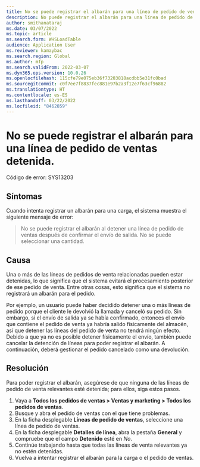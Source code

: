 ```yaml
---
title: No se puede registrar el albarán para una línea de pedido de ventas detenida.
description: No puede registrar el albarán para una línea de pedido de ventas detenida.
author: smithanataraj
ms.date: 03/07/2022
ms.topic: article
ms.search.form: WHSLoadTable
audience: Application User
ms.reviewer: kamaybac
ms.search.region: Global
ms.author: mfp
ms.search.validFrom: 2022-03-07
ms.dyn365.ops.version: 10.0.26
ms.openlocfilehash: 115cfe79e075eb36f73203818acdbb5e31fc0bad
ms.sourcegitcommit: c0f7ee7f8837fec881e97b2a3f12e7f63cf96882
ms.translationtype: HT
ms.contentlocale: es-ES
ms.lasthandoff: 03/22/2022
ms.locfileid: "8462859"
---
```

# <a name="cant-post-packing-slip-for-a-stopped-a-sales-order-line"></a>No se puede registrar el albarán para una línea de pedido de ventas detenida.

Código de error: SYS13203

## <a name="symptoms"></a>Síntomas

Cuando intenta registrar un albarán para una carga, el sistema muestra el siguiente mensaje de error:

> No se puede registrar el albarán al detener una línea de pedido de ventas después de confirmar el envío de salida. No se puede seleccionar una cantidad.

## <a name="cause"></a>Causa

Una o más de las líneas de pedidos de venta relacionadas pueden estar detenidas, lo que significa que el sistema evitará el procesamiento posterior de ese pedido de venta. Entre otras cosas, esto significa que el sistema no registrará un albarán para el pedido.

Por ejemplo, un usuario puede haber decidido detener una o más líneas de pedido porque el cliente le devolvió la llamada y canceló su pedido. Sin embargo, si el envío de salida ya se había confirmado, entonces el envío que contiene el pedido de venta ya habría salido físicamente del almacén, así que detener las líneas del pedido de venta no tendrá ningún efecto. Debido a que ya no es posible detener físicamente el envío, también puede cancelar la detención de líneas para poder registrar el albarán. A continuación, deberá gestionar el pedido cancelado como una devolución.

## <a name="resolution"></a>Resolución

Para poder registrar el albarán, asegúrese de que ninguna de las líneas de pedido de venta relevantes esté detenida; para ellos, siga estos pasos.

1. Vaya a **Todos los pedidos de ventas \> Ventas y marketing \> Todos los pedidos de ventas**.
1. Busque y abra el pedido de ventas con el que tiene problemas.
1. En la ficha desplegable **Líneas de pedido de ventas**, seleccione una línea de pedido de ventas.
1. En la ficha desplegable **Detalles de línea**, abra la pestaña **General** y compruebe que el campo **Detenido** esté en *No*.
1. Continúe trabajando hasta que todas las líneas de venta relevantes ya no estén detenidas.
1. Vuelva a intentar registrar el albarán para la carga o el pedido de ventas.
